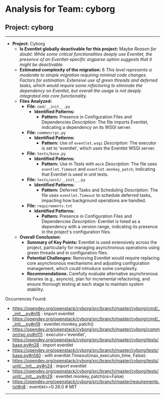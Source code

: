 # Analysis for Team: cyborg

## Project: cyborg
---

- **Project:** Cyborg
  - **Is Eventlet globally deactivable for this project:** Maybe
    *Reason for doubt: While some critical functionalities deeply use Eventlet, the presence of an Eventlet-specific argparse option suggests that it might be deactivable.*
  - **Estimated complexity of the migration:** 6
    *This level represents a moderate to simple migration requiring minimal code changes.*
    *Factors for estimation: Extensive use of green threads and deferred tasks, which would require some refactoring to eliminate the dependency on Eventlet, but overall the usage is not deeply integrated into core functionality.*
  - **Files Analyzed:**
    - **File:** `cmd/__init__.py`
      - **Identified Patterns:**
        - **Pattern:** Presence in Configuration Files and Dependencies
          *Description:* The file imports Eventlet, indicating a dependency on its WSGI server.
    - **File:** `common/rpc.py`
      - **Identified Patterns:**
        - **Pattern:** Use of `eventlet.wsgi`
          *Description:* The executor is set to 'eventlet', which uses the Eventlet WSGI server.
    - **File:** `tests/base.py`
      - **Identified Patterns:**
        - **Pattern:** Use in Tests with `mock`
          *Description:* The file uses `eventlet.Timeout` and `eventlet.monkey_patch`, indicating that Eventlet is used in unit tests.
    - **File:** `tests/unit/__init__.py`
      - **Identified Patterns:**
        - **Pattern:** Deferred Tasks and Scheduling
          *Description:* The file uses `eventlet.Timeout` to schedule deferred tasks, impacting how background operations are handled.
    - **File:** `requirements.txt`
      - **Identified Patterns:**
        - **Pattern:** Presence in Configuration Files and Dependencies
          *Description:* Eventlet is listed as a dependency with a version range, indicating its presence in the project's configuration files.
  - **Overall Conclusion:**
    - **Summary of Key Points:** Eventlet is used extensively across the project, particularly for managing asynchronous operations using green threads and in configuration files.
    - **Potential Challenges:** Removing Eventlet would require replacing core asynchronous mechanisms and adjusting configuration management, which could introduce some complexity.
    - **Recommendations:** Carefully evaluate alternative asynchronous libraries (e.g., asyncio), plan for incremental refactoring, and ensure thorough testing at each stage to maintain system stability.

Occurrences Found:
- https://opendev.org/openstack/cyborg/src/branch/master/cyborg/cmd/__init__.py#n16 : import eventlet
- https://opendev.org/openstack/cyborg/src/branch/master/cyborg/cmd/__init__.py#n19 : eventlet.monkey_patch()
- https://opendev.org/openstack/cyborg/src/branch/master/cyborg/common/rpc.py#n111 : executor='eventlet',
- https://opendev.org/openstack/cyborg/src/branch/master/cyborg/tests/base.py#n28 : import eventlet
- https://opendev.org/openstack/cyborg/src/branch/master/cyborg/tests/base.py#n140 : with eventlet.Timeout(max_execution_time, False):
- https://opendev.org/openstack/cyborg/src/branch/master/cyborg/tests/unit/__init__.py#n24 : import eventlet
- https://opendev.org/openstack/cyborg/src/branch/master/cyborg/tests/unit/__init__.py#n29 : eventlet.monkey_patch(os=False)
- https://opendev.org/openstack/cyborg/src/branch/master/requirements.txt#n8 : eventlet>=0.26.0 # MIT

***
